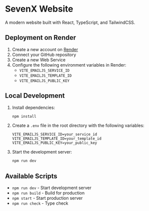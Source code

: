 # SevenX Website

A modern website built with React, TypeScript, and TailwindCSS.

## Deployment on Render

1. Create a new account on [Render](https://render.com)
2. Connect your GitHub repository
3. Create a new Web Service
4. Configure the following environment variables in Render:
   - `VITE_EMAILJS_SERVICE_ID`
   - `VITE_EMAILJS_TEMPLATE_ID`
   - `VITE_EMAILJS_PUBLIC_KEY`

## Local Development

1. Install dependencies:
   ```bash
   npm install
   ```

2. Create a `.env` file in the root directory with the following variables:
   ```
   VITE_EMAILJS_SERVICE_ID=your_service_id
   VITE_EMAILJS_TEMPLATE_ID=your_template_id
   VITE_EMAILJS_PUBLIC_KEY=your_public_key
   ```

3. Start the development server:
   ```bash
   npm run dev
   ```

## Available Scripts

- `npm run dev` - Start development server
- `npm run build` - Build for production
- `npm start` - Start production server
- `npm run check` - Type check 